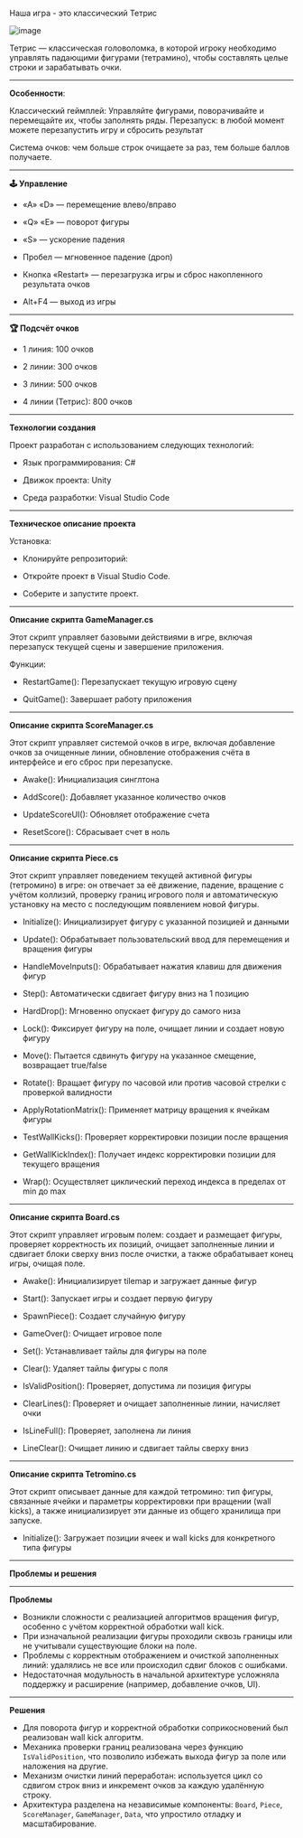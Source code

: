 Наша игра - это классический Тетрис 

![image](https://github.com/user-attachments/assets/1d05890e-3f26-40c6-aa2f-3bc65b7a3720)

Тетрис — классическая головоломка, в которой игроку необходимо управлять падающими фигурами (тетрамино), чтобы составлять целые строки и зарабатывать очки.

---

**Особенности**:

Классический геймплей: Управляйте фигурами, поворачивайте и перемещайте их, чтобы заполнять ряды.
Перезапуск: в любой момент можете перезапустить игру и сбросить результат

Система очков: чем больше строк очищаете за раз, тем больше баллов получаете.

---

**🕹 Управление**

* «A» «D» — перемещение влево/вправо

* «Q» «E» — поворот фигуры

* «S» — ускорение падения

* Пробел — мгновенное падение (дроп)

* Кнопка «Restart» — перезагрузка игры и сброс накопленного результата очков

* Alt+F4 — выход из игры

---


**🏆 Подсчёт очков**

* 1 линия: 100 очков

* 2 линии: 300 очков

* 3 линии: 500 очков

* 4 линии (Тетрис): 800 очков

---

**Технологии создания**

Проект разработан с использованием следующих технологий:

* Язык программирования: C#

* Движок проекта: Unity

* Среда разработки: Visual Studio Code

---

**Техническое описание проекта**

Установка:

*  Клонируйте репрозиторий:

*  Откройте проект в Visual Studio Code.

*  Соберите и запустите проект.

--- 

**Описание скрипта GameManager.cs**

Этот скрипт управляет базовыми действиями в игре, включая перезапуск текущей сцены и завершение приложения.

Функции:

* RestartGame():
Перезапускает текущую игровую сцену

* QuitGame():
Завершает работу приложения

---

**Описание скрипта ScoreManager.cs**

Этот скрипт управляет системой очков в игре, включая добавление очков за очищенные линии, обновление отображения счёта в интерфейсе и его сброс при перезапуске.

* Awake():
Инициализация синглтона

* AddScore():
Добавляет указанное количество очков

* UpdateScoreUI():
Обновляет отображение счета

* ResetScore():
Сбрасывает счет в ноль

---

**Описание скрипта Piece.cs**

Этот скрипт управляет поведением текущей активной фигуры (тетромино) в игре: он отвечает за её движение, падение, вращение с учётом коллизий, проверку границ игрового поля и автоматическую установку на место с последующим появлением новой фигуры.

* Initialize():
Инициализирует фигуру с указанной позицией и данными

* Update():
Обрабатывает пользовательский ввод для перемещения и вращения фигуры

* HandleMoveInputs():
Обрабатывает нажатия клавиш для движения фигур

* Step():
Автоматически сдвигает фигуру вниз на 1 позицию

* HardDrop():
Мгновенно опускает фигуру до самого низа

* Lock():
Фиксирует фигуру на поле, очищает линии и создает новую фигуру

* Move():
Пытается сдвинуть фигуру на указанное смещение, возвращает true/false

* Rotate():
Вращает фигуру по часовой или против часовой стрелки с проверкой валидности

* ApplyRotationMatrix():
Применяет матрицу вращения к ячейкам фигуры

* TestWallKicks():
Проверяет корректировки позиции после вращения

* GetWallKickIndex():
Получает индекс корректировки позиции для текущего вращения

* Wrap():
Осуществляет циклический переход индекса в пределах от min до max

---

**Описание скрипта Board.cs**

Этот скрипт управляет игровым полем: создает и размещает фигуры, проверяет корректность их позиций, очищает заполненные линии и сдвигает блоки сверху вниз после очистки, а также обрабатывает конец игры, очищая поле.

* Awake():
Инициализирует tilemap и загружает данные фигур

* Start():
Запускает игры и создает первую фигуру

* SpawnPiece():
Создает случайную фигуру

* GameOver():
Очищает игровое поле

* Set():
Устанавливает тайлы для фигуры на поле

* Clear():
Удаляет тайлы фигуры с поля

* IsValidPosition():
Проверяет, допустима ли позиция фигуры

* ClearLines():
Проверяет и очищает заполненные линии, начисляет очки

* IsLineFull():
Проверяет, заполнена ли линия

* LineClear():
Очищает линию и сдвигает тайлы сверху вниз

---

**Описание скрипта Tetromino.cs**

Этот скрипт описывает данные для каждой тетромино: тип фигуры, связанные ячейки и параметры корректировки при вращении (wall kicks), а также инициализирует эти данные из общего хранилища при запуске.

* Initialize():
Загружает позиции ячеек и wall kicks для конкретного типа фигуры

---

**Проблемы и решения**

---

**Проблемы**

* Возникли сложности с реализацией алгоритмов вращения фигур, особенно с учётом корректной обработки wall kick.
* При изначальной реализации фигуры проходили сквозь границы или не учитывали существующие блоки на поле.
* Проблемы с корректным отображением и очисткой заполненных линий: удалялись не все или происходил сдвиг блоков с ошибками.
* Недостаточная модульность в начальной архитектуре усложняла поддержку и расширение (например, добавление очков, UI).
  
---

**Решения**

* Для поворота фигур и корректной обработки соприкосновений был реализован wall kick алгоритм.
* Механика проверки границ реализована через функцию `IsValidPosition`, что позволило избежать выхода фигур за поле или наложения на другие.
* Механизм очистки линий переработан: используется цикл со сдвигом строк вниз и инкремент очков за каждую удалённую строку.
* Архитектура разделена на независимые компоненты: `Board`, `Piece`, `ScoreManager`, `GameManager`, `Data`, что упростило отладку и масштабирование.










